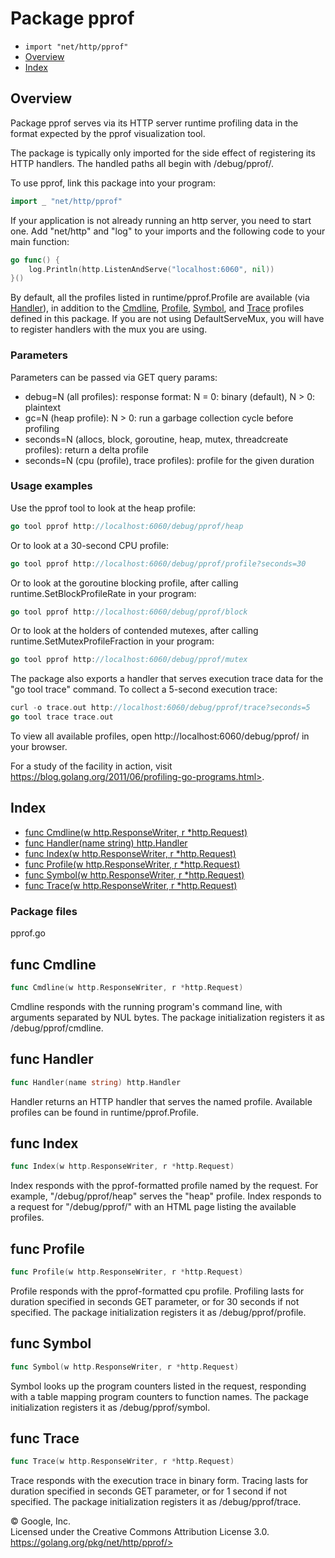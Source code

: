Package pprof
=============

-   `import "net/http/pprof"`
-   [Overview](#pkg-overview)
-   [Index](#pkg-index)

Overview 
--------

Package pprof serves via its HTTP server runtime profiling data in the
format expected by the pprof visualization tool.

The package is typically only imported for the side effect of
registering its HTTP handlers. The handled paths all begin with
/debug/pprof/.

To use pprof, link this package into your program:

```go
import _ "net/http/pprof"
```

If your application is not already running an http server, you need to
start one. Add \"net/http\" and \"log\" to your imports and the
following code to your main function:

```go
go func() {
    log.Println(http.ListenAndServe("localhost:6060", nil))
}()
```

By default, all the profiles listed in runtime/pprof.Profile are
available (via [Handler](#Handler)), in addition to the
[Cmdline](#Cmdline), [Profile](#Profile), [Symbol](#Symbol), and
[Trace](#Trace) profiles defined in this package. If you are not using
DefaultServeMux, you will have to register handlers with the mux you are
using.

### Parameters 

Parameters can be passed via GET query params:

-   debug=N (all profiles): response format: N = 0: binary (default),
    N \> 0: plaintext
-   gc=N (heap profile): N \> 0: run a garbage collection cycle before
    profiling
-   seconds=N (allocs, block, goroutine, heap, mutex, threadcreate
    profiles): return a delta profile
-   seconds=N (cpu (profile), trace profiles): profile for the given
    duration

### Usage examples 

Use the pprof tool to look at the heap profile:

```go
go tool pprof http://localhost:6060/debug/pprof/heap
```

Or to look at a 30-second CPU profile:

```go
go tool pprof http://localhost:6060/debug/pprof/profile?seconds=30
```

Or to look at the goroutine blocking profile, after calling
runtime.SetBlockProfileRate in your program:

```go
go tool pprof http://localhost:6060/debug/pprof/block
```

Or to look at the holders of contended mutexes, after calling
runtime.SetMutexProfileFraction in your program:

```go
go tool pprof http://localhost:6060/debug/pprof/mutex
```

The package also exports a handler that serves execution trace data for
the \"go tool trace\" command. To collect a 5-second execution trace:

```go
curl -o trace.out http://localhost:6060/debug/pprof/trace?seconds=5
go tool trace trace.out
```

To view all available profiles, open http://localhost:6060/debug/pprof/
in your browser.

For a study of the facility in action, visit
https://blog.golang.org/2011/06/profiling-go-programs.html>.

Index 
-----

-   [func Cmdline(w http.ResponseWriter, r \*http.Request)](#Cmdline)
-   [func Handler(name string) http.Handler](#Handler)
-   [func Index(w http.ResponseWriter, r \*http.Request)](#Index)
-   [func Profile(w http.ResponseWriter, r \*http.Request)](#Profile)
-   [func Symbol(w http.ResponseWriter, r \*http.Request)](#Symbol)
-   [func Trace(w http.ResponseWriter, r \*http.Request)](#Trace)

### Package files

pprof.go

func Cmdline 
------------

```go
func Cmdline(w http.ResponseWriter, r *http.Request)
```

Cmdline responds with the running program\'s command line, with
arguments separated by NUL bytes. The package initialization registers
it as /debug/pprof/cmdline.

func Handler 
------------

```go
func Handler(name string) http.Handler
```

Handler returns an HTTP handler that serves the named profile. Available
profiles can be found in runtime/pprof.Profile.

func Index 
----------

```go
func Index(w http.ResponseWriter, r *http.Request)
```

Index responds with the pprof-formatted profile named by the request.
For example, \"/debug/pprof/heap\" serves the \"heap\" profile. Index
responds to a request for \"/debug/pprof/\" with an HTML page listing
the available profiles.

func Profile 
------------

```go
func Profile(w http.ResponseWriter, r *http.Request)
```

Profile responds with the pprof-formatted cpu profile. Profiling lasts
for duration specified in seconds GET parameter, or for 30 seconds if
not specified. The package initialization registers it as
/debug/pprof/profile.

func Symbol 
-----------

```go
func Symbol(w http.ResponseWriter, r *http.Request)
```

Symbol looks up the program counters listed in the request, responding
with a table mapping program counters to function names. The package
initialization registers it as /debug/pprof/symbol.

func Trace 
-----------------------------------------

```go
func Trace(w http.ResponseWriter, r *http.Request)
```

Trace responds with the execution trace in binary form. Tracing lasts
for duration specified in seconds GET parameter, or for 1 second if not
specified. The package initialization registers it as
/debug/pprof/trace.

 
© Google, Inc.\
Licensed under the Creative Commons Attribution License 3.0.\
https://golang.org/pkg/net/http/pprof/>

